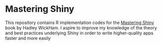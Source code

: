 # Mastering Shiny

This repository contains R implementation codes for the [Mastering Shiny](https://www.bigbookofr.com/shiny.html#mastering-shiny) book by Hadley WickHam.
I aspire to improve my knowledge of the theory and best practices underlying Shiny in order to write higher-quality apps faster and more easily

